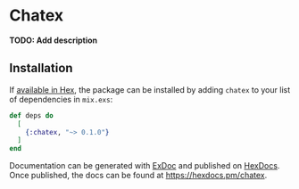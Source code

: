 # Chatex

**TODO: Add description**

## Installation

If [available in Hex](https://hex.pm/docs/publish), the package can be installed
by adding `chatex` to your list of dependencies in `mix.exs`:

```elixir
def deps do
  [
    {:chatex, "~> 0.1.0"}
  ]
end
```

Documentation can be generated with [ExDoc](https://github.com/elixir-lang/ex_doc)
and published on [HexDocs](https://hexdocs.pm). Once published, the docs can
be found at <https://hexdocs.pm/chatex>.

